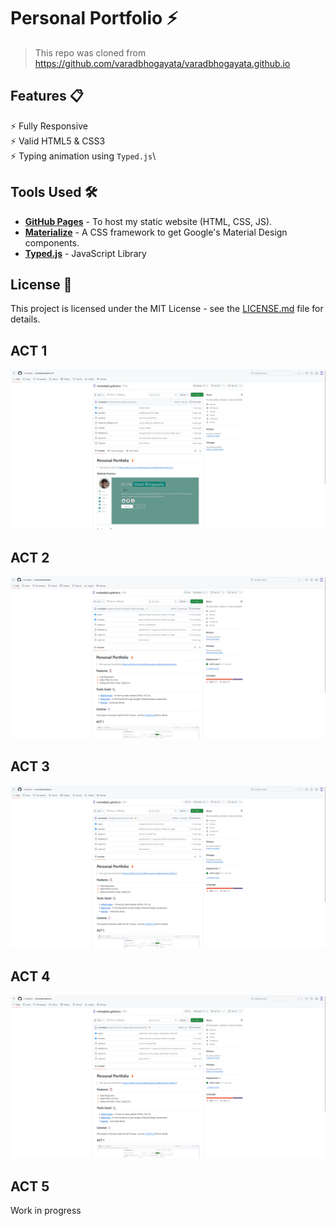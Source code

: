 # Personal Portfolio ⚡️ 
> This repo was cloned from https://github.com/varadbhogayata/varadbhogayata.github.io

## Features 📋
⚡️ Fully Responsive\
⚡️ Valid HTML5 & CSS3\
⚡️ Typing animation using `Typed.js`\

## Tools Used 🛠️
* [<b>GitHub Pages</b>](https://create-react-app.dev/docs/deployment/#github-pages) - To host my static website (HTML, CSS, JS).
* [<b>Materialize</b>](https://materializecss.com/) - A CSS framework to get Google's Material Design components.
* [<b>Typed.js</b>](https://mattboldt.com/demos/typed-js/) - JavaScript Library

## License 📄
This project is licensed under the MIT License - see the [LICENSE.md](./LICENSE) file for details.

## ACT 1
![Screen of Act 1](assets/img/actionRepoImages/act1.png)

## ACT 2
![Screen of Act 2](assets/img/actionRepoImages/act2.png)

## ACT 3
![Screen of Act 3](assets/img/actionRepoImages/act3.png)

## ACT 4
![Screen of Act 4](assets/img/actionRepoImages/act4.png)

## ACT 5
Work in progress
